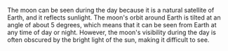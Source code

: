 The moon can be seen during the day because it is a natural satellite of Earth, and it reflects sunlight. The moon's orbit around Earth is tilted at an angle of about 5 degrees, which means that it can be seen from Earth at any time of day or night. However, the moon's visibility during the day is often obscured by the bright light of the sun, making it difficult to see.